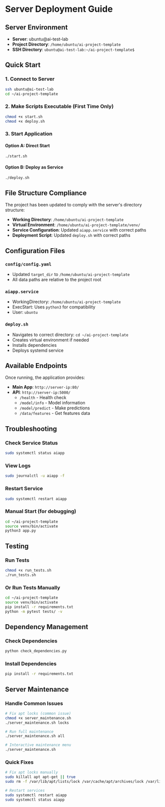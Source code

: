 # Server Deployment Guide

## Server Environment
- **Server**: ubuntu@ai-test-lab
- **Project Directory**: `/home/ubuntu/ai-project-template`
- **SSH Directory**: `ubuntu@ai-test-lab:~/ai-project-template$`

## Quick Start

### 1. Connect to Server
```bash
ssh ubuntu@ai-test-lab
cd ~/ai-project-template
```

### 2. Make Scripts Executable (First Time Only)
```bash
chmod +x start.sh
chmod +x deploy.sh
```

### 3. Start Application

#### Option A: Direct Start
```bash
./start.sh
```

#### Option B: Deploy as Service
```bash
./deploy.sh
```

## File Structure Compliance

The project has been updated to comply with the server's directory structure:

- **Working Directory**: `/home/ubuntu/ai-project-template`
- **Virtual Environment**: `/home/ubuntu/ai-project-template/venv/`
- **Service Configuration**: Updated `aiapp.service` with correct paths
- **Deployment Script**: Updated `deploy.sh` with correct paths

## Configuration Files

### `config/config.yaml`
- Updated `target_dir` to `/home/ubuntu/ai-project-template`
- All data paths are relative to the project root

### `aiapp.service`
- WorkingDirectory: `/home/ubuntu/ai-project-template`
- ExecStart: Uses `python3` for compatibility
- User: `ubuntu`

### `deploy.sh`
- Navigates to correct directory: `cd ~/ai-project-template`
- Creates virtual environment if needed
- Installs dependencies
- Deploys systemd service

## Available Endpoints

Once running, the application provides:

- **Main App**: `http://server-ip:80/`
- **API**: `http://server-ip:5000/`
  - `/health` - Health check
  - `/model/info` - Model information
  - `/model/predict` - Make predictions
  - `/data/features` - Get features data

## Troubleshooting

### Check Service Status
```bash
sudo systemctl status aiapp
```

### View Logs
```bash
sudo journalctl -u aiapp -f
```

### Restart Service
```bash
sudo systemctl restart aiapp
```

### Manual Start (for debugging)
```bash
cd ~/ai-project-template
source venv/bin/activate
python3 app.py
```

## Testing

### Run Tests
```bash
chmod +x run_tests.sh
./run_tests.sh
```

### Or Run Tests Manually
```bash
cd ~/ai-project-template
source venv/bin/activate
pip install -r requirements.txt
python -m pytest tests/ -v
```

## Dependency Management

### Check Dependencies
```bash
python check_dependencies.py
```

### Install Dependencies
```bash
pip install -r requirements.txt
```

## Server Maintenance

### Handle Common Issues
```bash
# Fix apt locks (common issue)
chmod +x server_maintenance.sh
./server_maintenance.sh locks

# Run full maintenance
./server_maintenance.sh all

# Interactive maintenance menu
./server_maintenance.sh
```

### Quick Fixes
```bash
# Fix apt locks manually
sudo killall apt apt-get || true
sudo rm -f /var/lib/apt/lists/lock /var/cache/apt/archives/lock /var/lib/dpkg/lock* || true

# Restart services
sudo systemctl restart aiapp
sudo systemctl status aiapp
``` 